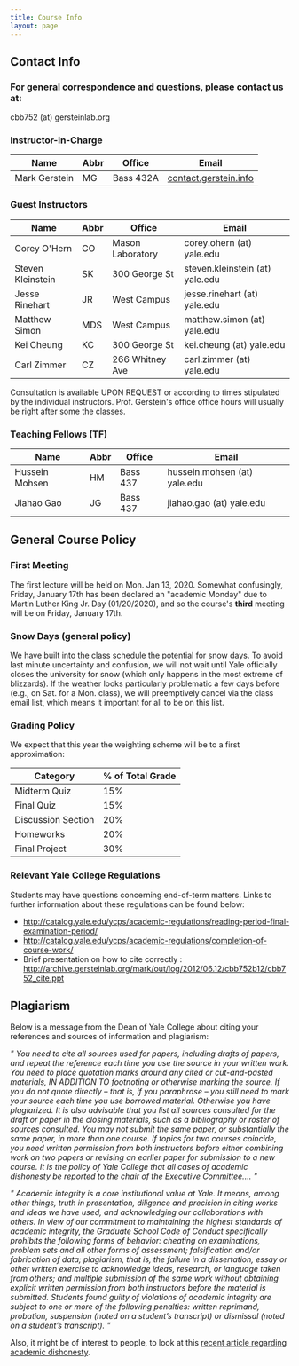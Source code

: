 ```yaml
---
title: Course Info
layout: page
---
```


## Contact Info

### For general correspondence and questions, please contact us at:

cbb752 (at) gersteinlab.org

### Instructor-in-Charge

| Name | Abbr | Office | Email |
| --- | --- | --- | --- |
| Mark Gerstein | MG | Bass 432A | [contact.gerstein.info](contact.gerstein.info) |

### Guest Instructors

| Name | Abbr | Office | Email |
| --- | --- | --- | --- |
| Corey O'Hern	| CO | Mason Laboratory	| corey.ohern (at) yale.edu |
| Steven Kleinstein	| SK | 300 George St	| steven.kleinstein (at) yale.edu |
| Jesse Rinehart	| JR | West Campus	| jesse.rinehart (at) yale.edu |
| Matthew Simon	| MDS | West Campus	| matthew.simon (at) yale.edu |
| Kei Cheung	| KC | 300 George St	| kei.cheung (at) yale.edu |
| Carl Zimmer	| CZ | 266 Whitney Ave	| carl.zimmer (at) yale.edu |

Consultation is available UPON REQUEST or according to times stipulated by the individual instructors. Prof. Gerstein's office office hours will usually be right after some the classes.

### Teaching Fellows (TF)

| Name | Abbr | Office | Email |
| --- | --- | --- | --- |
| Hussein Mohsen	| HM | Bass 437	| hussein.mohsen (at) yale.edu |
| Jiahao Gao	| JG | Bass 437	| jiahao.gao (at) yale.edu |

## General Course Policy

### First Meeting
The first lecture will be held on Mon. Jan 13, 2020. Somewhat confusingly, Friday, January 17th has been declared an "academic Monday" due to Martin Luther King Jr. Day (01/20/2020), and so the course's **third** meeting will be on Friday, January 17th.

### Snow Days (general policy)
We have built into the class schedule the potential for snow days. To avoid last minute uncertainty and confusion, we will not wait until Yale officially closes the university for snow (which only happens in the most extreme of blizzards). If the weather looks particularly problematic a few days before (e.g., on Sat. for a Mon. class), we will preemptively cancel via the class email list, which means it important for all to be on this list.

### Grading Policy
We expect that this year the weighting scheme will be to a first approximation:

| Category	| % of Total Grade |
|---|---|
| Midterm Quiz |	15% |
| Final Quiz |	15% |
| Discussion Section |	20% |
| Homeworks	| 20% |
| Final Project	| 30% |

### Relevant Yale College Regulations

Students may have questions concerning end-of-term matters. Links to further information about these regulations can be found below:
- http://catalog.yale.edu/ycps/academic-regulations/reading-period-final-examination-period/
- http://catalog.yale.edu/ycps/academic-regulations/completion-of-course-work/
- Brief presentation on how to cite correctly : http://archive.gersteinlab.org/mark/out/log/2012/06.12/cbb752b12/cbb752_cite.ppt

## Plagiarism

Below is a message from the Dean of Yale College about citing your references and sources of information and plagiarism:

*" You need to cite all sources used for papers, including drafts of papers, and repeat the reference each time you use the source in your written work. You need to place quotation marks around any cited or cut-and-pasted materials, IN ADDITION TO footnoting or otherwise marking the source. If you do not quote directly – that is, if you paraphrase – you still need to mark your source each time you use borrowed material. Otherwise you have plagiarized. It is also advisable that you list all sources consulted for the draft or paper in the closing materials, such as a bibliography or roster of sources consulted.
You may not submit the same paper, or substantially the same paper, in more than one course. If topics for two courses coincide, you need written permission from both instructors before either combining work on two papers or revising an earlier paper for submission to a new course.
It is the policy of Yale College that all cases of academic dishonesty be reported to the chair of the Executive Committee.... "*

*"  Academic integrity is a core institutional value at Yale. It means, among other things, truth in presentation, diligence and precision in citing
works and ideas we have used, and acknowledging our collaborations with others. In view of our commitment to maintaining the highest standards of academic integrity, the Graduate School Code of Conduct specifically prohibits the following forms of behavior: cheating on examinations, problem sets and all other forms of assessment; falsification and/or fabrication of data; plagiarism, that is, the failure in a dissertation, essay or other written exercise to acknowledge ideas, research, or language taken from others; and multiple submission of the same work without obtaining explicit written permission from both instructors before the material is submitted. Students found guilty of violations of academic integrity are subject to one or more of the following penalties: written reprimand, probation, suspension (noted on a student’s transcript) or dismissal (noted on a student’s transcript). "*

Also, it might be of interest to people, to look at this [recent article regarding academic dishonesty](http://www.yaledailynews.com/news/2012/sep/11/blurring-cheating-collaboration/).
